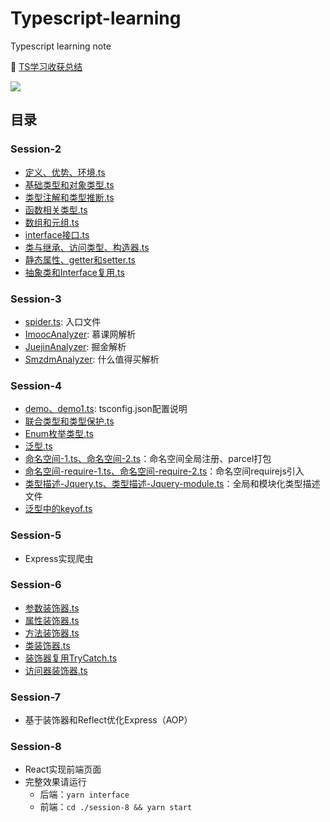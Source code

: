 # Typescript-learning

Typescript learning note

🔺 [TS学习收获总结](http://note.youdao.com/noteshare?id=9bfe4952b9ab8d33e48a526afde02ae4&sub=B1CABCC5C8424874BA6A31518B59CD44)

![](https://ae01.alicdn.com/kf/U98aa3cf7614146a6ace78c0f729957d20.jpg)

## 目录

### Session-2

+ [定义、优势、环境.ts](./session-2/定义、优势、环境.ts)
+ [基础类型和对象类型.ts](./session-2/基础类型和对象类型.ts)
+ [类型注解和类型推断.ts](./session-2/类型注解和类型推断.ts)
+ [函数相关类型.ts](./session-2/函数相关类型.ts)
+ [数组和元组.ts](./session-2/数组和元组.ts)
+ [interface接口.ts](./session-2/interface接口.ts)
+ [类与继承、访问类型、构造器.ts](./session-2/类与继承、访问类型、构造器.ts)
+ [静态属性、getter和setter.ts](./session-2/静态属性、getter和setter.ts)
+ [抽象类和Interface复用.ts](./session-2/抽象类和Interface复用.ts)

### Session-3

+ [spider.ts](./session-3/spider.ts): 入口文件
+ [ImoocAnalyzer](./session-3/ImoocAnalyzer.ts): 慕课网解析
+ [JuejinAnalyzer](./session-3/JuejinAnalyzer.ts): 掘金解析
+ [SmzdmAnalyzer](./session-3/SmzdmAnalyzer.ts): 什么值得买解析

### Session-4

+ [demo、demo1.ts](./session-4/src/demo.ts): tsconfig.json配置说明
+ [联合类型和类型保护.ts](./session-4/src/联合类型和类型保护.ts)
+ [Enum枚举类型.ts](./session-4/src/Enum枚举类型.ts)
+ [泛型.ts](./session-4/src/泛型.ts)
+ [命名空间-1.ts、命名空间-2.ts](./session-4/src/命名空间-1.ts)：命名空间全局注册、parcel打包
+ [命名空间-require-1.ts、命名空间-require-2.ts](./session-4/src/命名空间-require-1.ts)：命名空间requirejs引入
+ [类型描述-Jquery.ts、类型描述-Jquery-module.ts](./session-4/src/类型描述-Jquery.ts)：全局和模块化类型描述文件
+ [泛型中的keyof.ts](./session-4/src/泛型中的keyof.ts)

### Session-5

+ Express实现爬虫

### Session-6

+ [参数装饰器.ts](./session-6/参数装饰器.ts)
+ [属性装饰器.ts](./session-6/属性装饰器.ts)
+ [方法装饰器.ts](./session-6/方法装饰器.ts)
+ [类装饰器.ts](./session-6/类装饰器.ts)
+ [装饰器复用TryCatch.ts](./session-6/装饰器复用TryCatch.ts)
+ [访问器装饰器.ts](./session-6/访问器装饰器.ts)

### Session-7

+ 基于装饰器和Reflect优化Express（AOP）

### Session-8

+ React实现前端页面
+ 完整效果请运行
    + 后端：`yarn interface`
    + 前端：`cd ./session-8 && yarn start`
